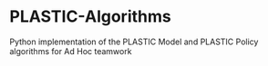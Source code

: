 # PLASTIC-Algorithms
Python implementation of the PLASTIC Model and PLASTIC Policy algorithms for Ad Hoc teamwork
